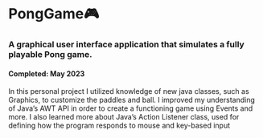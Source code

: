 # PongGame:video_game:
<h3>A graphical user interface application that simulates a fully playable Pong game.</h3>
<h4> Completed: May 2023 </h4>

In this personal project I utilized knowledge of new java classes, such as Graphics, to customize the paddles and ball. I improved my understanding of Java’s AWT API in order to create a functioning game using Events and more. I also learned more about Java’s Action Listener class, used for defining how the program responds to mouse and key-based input
